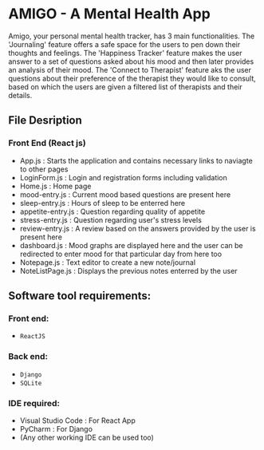 # AMIGO - A Mental Health App

   Amigo, your personal mental health tracker, has 3 main functionalities. The 'Journaling' feature offers a safe space for the users to pen down their thoughts and feelings. The 'Happiness Tracker' feature makes the user answer to a set of questions asked about his mood and then later provides an analysis of their mood. The 'Connect to Therapist' feature aks the user questions about their preference of the therapist they would like to consult, based on which the users are given a filtered list of therapists and their details.

## File Desription
### Front End (React js)
   * App.js : Starts the application and contains necessary links to naviagte to other pages
   * LoginForm.js : Login and registration forms including validation
   * Home.js : Home page 
   * mood-entry.js : Current mood based questions are present here
   * sleep-entry.js : Hours of sleep to be enterred here
   * appetite-entry.js : Question regarding quality of appetite
   * stress-entry.js : Question regarding user's stress levels
   * review-entry.js : A review based on the answers provided by the user is present here
   * dashboard.js : Mood graphs are displayed here and the user can be redirected to enter mood for that particular day from here too
   * Notepage.js : Text editor to create a new note/journal
   * NoteListPage.js : Displays the previous notes enterred by the user
   
## Software tool requirements:
### Front end:
  * `ReactJS`
 
### Back end:
  * `Django`
  * `SQLite`

### IDE required:
   * Visual Studio Code : For React App
   * PyCharm : For Django
   * (Any other working IDE can be used too)
